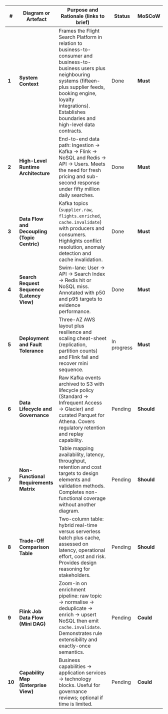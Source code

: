 | # | Diagram or Artefact | Purpose and Rationale (links to brief) | Status | MoSCoW |
|---|---------------------|----------------------------------------|--------|--------|
| **1** | **System Context** | Frames the Flight Search Platform in relation to business-to-consumer and business-to-business users plus neighbouring systems (fifteen-plus supplier feeds, booking engine, loyalty integrations). Establishes boundaries and high-level data contracts. | Done | **Must** |
| **2** | **High-Level Runtime Architecture** | End-to-end data path: Ingestion → Kafka → Flink → NoSQL and Redis → API → Users. Meets the need for fresh pricing and sub-second response under fifty million daily searches. | Done | **Must** |
| **3** | **Data Flow and Decoupling (Topic Centric)** | Kafka topics (`supplier.raw`, `flights.enriched`, `cache.invalidate`) with producers and consumers. Highlights conflict resolution, anomaly detection and cache invalidation. | Done | **Must** |
| **4** | **Search Request Sequence (Latency View)** | Swim-lane: User → API → Search Index → Redis hit or NoSQL miss. Annotated with p50 and p95 targets to evidence performance. | Done | **Must** |
| **5** | **Deployment and Fault Tolerance** | Three-AZ AWS layout plus resilience and scaling cheat-sheet (replication, partition counts) and Flink fail and recover mini sequence. | In progress | **Must** |
| **6** | **Data Lifecycle and Governance** | Raw Kafka events archived to S3 with lifecycle policy (Standard → Infrequent Access → Glacier) and curated Parquet for Athena. Covers regulatory retention and replay capability. | Pending | **Should** |
| **7** | **Non-Functional Requirements Matrix** | Table mapping availability, latency, throughput, retention and cost targets to design elements and validation methods. Completes non-functional coverage without another diagram. | Pending | **Should** |
| **8** | **Trade-Off Comparison Table** | Two-column table: hybrid real-time versus serverless batch plus cache, assessed on latency, operational effort, cost and risk. Provides design reasoning for stakeholders. | Pending | **Should** |
| **9** | **Flink Job Data Flow (Mini DAG)** | Zoom-in on enrichment pipeline: raw topic → normalise → deduplicate → enrich → upsert NoSQL then emit `cache.invalidate`. Demonstrates rule extensibility and exactly-once semantics. | Pending | **Could** |
| **10** | **Capability Map (Enterprise View)** | Business capabilities → application services → technology blocks. Useful for governance reviews; optional if time is limited. | Pending | **Could** |
